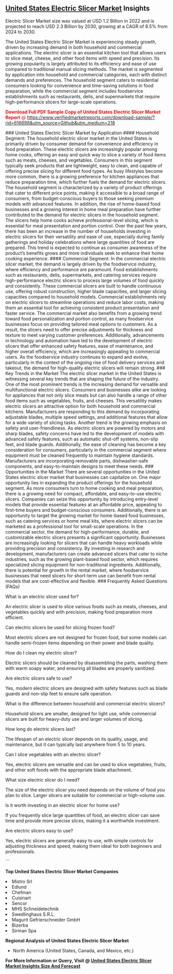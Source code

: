<h2><a href="https://www.verifiedmarketreports.com/download-sample/?rid=616698&amp;utm_source=Github&amp;utm_medium=218" target="_blank">United States Electric Slicer Market</a> Insights</h2><p>Electric Slicer Market size was valued at USD 1.2 Billion in 2022 and is projected to reach USD 2.3 Billion by 2030, growing at a CAGR of 8.5% from 2024 to 2030.</p><p> <p>The United States Electric Slicer Market is experiencing steady growth, driven by increasing demand in both household and commercial applications. The electric slicer is an essential kitchen tool that allows users to slice meat, cheese, and other food items with speed and precision. Its growing popularity is largely attributed to its efficiency and ease of use compared to traditional manual slicing methods. The market is segmented by application into household and commercial categories, each with distinct demands and preferences. The household segment caters to residential consumers looking for convenience and time-saving solutions in food preparation, while the commercial segment includes foodservice establishments such as restaurants, delis, and supermarkets that require high-performance slicers for large-scale operations. <p><span class=""><span style="color: #ff0000;"><strong>Download Full PDF Sample Copy of United States Electric Slicer Market Report</strong> @ </span><a href="https://www.verifiedmarketreports.com/download-sample/?rid=616698&amp;utm_source=Github&amp;utm_medium=218" target="_blank">https://www.verifiedmarketreports.com/download-sample/?rid=616698&amp;utm_source=Github&amp;utm_medium=218</a></span></p> ### United States Electric Slicer Market by Application #### Household Segment: The household electric slicer market in the United States is primarily driven by consumer demand for convenience and efficiency in food preparation. These electric slicers are increasingly popular among home cooks, offering an easy and quick way to slice a variety of food items such as meats, cheeses, and vegetables. Consumers in this segment typically seek products that are lightweight, easy to clean, and capable of offering precise slicing for different food types. As busy lifestyles become more common, there is a growing preference for kitchen appliances that reduce preparation time, which further fuels the demand for electric slicers. The household segment is characterized by a variety of product offerings that cater to different price points, making it accessible to a broad range of consumers, from budget-conscious buyers to those seeking premium models with advanced features. In addition, the rise of home-based food businesses and a growing interest in home meal preparation have further contributed to the demand for electric slicers in the household segment. The slicers help home cooks achieve professional-level slicing, which is essential for meal presentation and portion control. Over the past few years, there has been an increase in the number of households investing in electric slicers for their versatility and ease of use, especially during family gatherings and holiday celebrations where large quantities of food are prepared. This trend is expected to continue as consumer awareness of the product’s benefits grows and more individuals seek to enhance their home cooking experience. #### Commercial Segment: In the commercial electric slicer market, the demand is largely driven by the foodservice industry, where efficiency and performance are paramount. Food establishments such as restaurants, delis, supermarkets, and catering services require high-performance electric slicers to process large volumes of food quickly and consistently. These commercial slicers are built to handle continuous use, offering robust construction, higher blade capacities, and larger slicing capacities compared to household models. Commercial establishments rely on electric slicers to streamline operations and reduce labor costs, making them an essential tool for achieving consistent product presentation and faster service. The commercial market also benefits from a growing trend toward food personalization and portion control, as many foodservice businesses focus on providing tailored meal options to customers. As a result, the slicers need to offer precise adjustments for thickness and texture to meet varying customer preferences. Additionally, advancements in technology and automation have led to the development of electric slicers that offer enhanced safety features, ease of maintenance, and higher overall efficiency, which are increasingly appealing to commercial users. As the foodservice industry continues to expand and evolve, particularly in the context of the ongoing rise of food delivery services and takeout, the demand for high-quality electric slicers will remain strong. ### Key Trends in the Market The electric slicer market in the United States is witnessing several key trends that are shaping the future of the industry. One of the most prominent trends is the increasing demand for versatile and multifunctional electric slicers. Consumers and businesses alike are looking for appliances that not only slice meats but can also handle a range of other food items such as vegetables, fruits, and cheeses. This versatility makes electric slicers an attractive option for both household and commercial kitchens. Manufacturers are responding to this demand by incorporating adjustable blades, multiple speed settings, and additional features that allow for a wide variety of slicing tasks. Another trend is the growing emphasis on safety and user-friendliness. As electric slicers are powered by motors and sharp blades, safety concerns have led to the development of models with advanced safety features, such as automatic shut-off systems, non-slip feet, and blade guards. Additionally, the ease of cleaning has become a key consideration for consumers, particularly in the commercial segment where equipment must be cleaned frequently to maintain hygiene standards. Manufacturers are incorporating removable parts, dishwasher-safe components, and easy-to-maintain designs to meet these needs. ### Opportunities in the Market There are several opportunities in the United States electric slicer market that businesses can capitalize on. One major opportunity lies in expanding the product offerings for the household segment. As more consumers turn to home cooking and meal preparation, there is a growing need for compact, affordable, and easy-to-use electric slicers. Companies can seize this opportunity by introducing entry-level models that provide essential features at an affordable price, appealing to first-time buyers and budget-conscious consumers. Additionally, there is an opportunity to target the growing market for home-based food businesses, such as catering services or home meal kits, where electric slicers can be marketed as a professional tool for small-scale operations. In the commercial sector, the demand for high-performance, durable, and customizable electric slicers presents a significant opportunity. Businesses are increasingly looking for slicers that can handle heavy workloads while providing precision and consistency. By investing in research and development, manufacturers can create advanced slicers that cater to niche industries, such as the growing plant-based food sector, which requires specialized slicing equipment for non-traditional ingredients. Additionally, there is potential for growth in the rental market, where foodservice businesses that need slicers for short-term use can benefit from rental models that are cost-effective and flexible. ### Frequently Asked Questions (FAQs) <p>What is an electric slicer used for?</p> <p>An electric slicer is used to slice various foods such as meats, cheeses, and vegetables quickly and with precision, making food preparation more efficient.</p> <p>Can electric slicers be used for slicing frozen food?</p> <p>Most electric slicers are not designed for frozen food, but some models can handle semi-frozen items depending on their power and blade quality.</p> <p>How do I clean my electric slicer?</p> <p>Electric slicers should be cleaned by disassembling the parts, washing them with warm soapy water, and ensuring all blades are properly sanitized.</p> <p>Are electric slicers safe to use?</p> <p>Yes, modern electric slicers are designed with safety features such as blade guards and non-slip feet to ensure safe operation.</p> <p>What is the difference between household and commercial electric slicers?</p> <p>Household slicers are smaller, designed for light use, while commercial slicers are built for heavy-duty use and larger volumes of slicing.</p> <p>How long do electric slicers last?</p> <p>The lifespan of an electric slicer depends on its quality, usage, and maintenance, but it can typically last anywhere from 5 to 10 years.</p> <p>Can I slice vegetables with an electric slicer?</p> <p>Yes, electric slicers are versatile and can be used to slice vegetables, fruits, and other soft foods with the appropriate blade attachment.</p> <p>What size electric slicer do I need?</p> <p>The size of the electric slicer you need depends on the volume of food you plan to slice. Larger slicers are suitable for commercial or high-volume use.</p> <p>Is it worth investing in an electric slicer for home use?</p> <p>If you frequently slice large quantities of food, an electric slicer can save time and provide more precise slices, making it a worthwhile investment.</p> <p>Are electric slicers easy to use?</p> <p>Yes, electric slicers are generally easy to use, with simple controls for adjusting thickness and speed, making them ideal for both beginners and professionals.</p> ```</p><p><strong>Top United States Electric Slicer Market Companies</strong></p><div data-test-id=""><p><li>Mistro Srl</li><li> Edlund</li><li> Chefman</li><li> Cuisinart</li><li> Sencor</li><li> MHS Schneidetechnik</li><li> Swedlinghaus S.R.L.</li><li> Magurit Gefrierschneider GmbH</li><li> Bizerba</li><li> Sirman Spa</li></p><div><strong>Regional Analysis of&nbsp;United States Electric Slicer Market</strong></div><ul><li dir="ltr"><p dir="ltr">North America&nbsp;(United States, Canada, and Mexico, etc.)</p></li></ul><p><strong>For More Information or Query, Visit @&nbsp;</strong><strong><a href="https://www.verifiedmarketreports.com/product/electric-slicer-market/?utm_source=Github&amp;utm_medium=218" target="_blank">United States Electric Slicer Market Insights Size And Forecast</a></strong></p></div>
